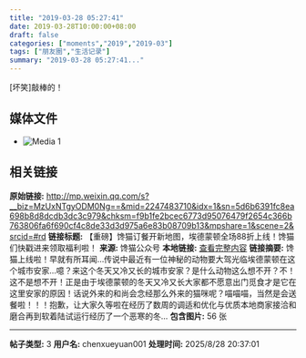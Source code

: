 ```yaml
---
title: "2019-03-28 05:27:41"
date: 2019-03-28T10:00:00+08:00
draft: false
categories: ["moments","2019","2019-03"]
tags: ["朋友圈","生活记录"]
summary: "2019-03-28 05:27:41..."
---
```


[坏笑]敲棒的！

## 媒体文件

- ![Media 1](/Moments/photos/2019-03-28/201903280527410.jpg)

## 相关链接

**原始链接:** http://mp.weixin.qq.com/s?__biz=MzUxNTgyODM0Ng==&mid=2247483710&idx=1&sn=5d6b6391fc8ea698b8d8dcdb3dc3c979&chksm=f9b1fe2bcec6773d95076479f2654c366b763806fa6f690cf4c8de33d3d975a6e83b08709b13&mpshare=1&scene=2&srcid=#rd
**链接标题:** 【重磅】馋猫订餐开新地图，埃德蒙顿全场88折上线！馋猫们快戳进来领取福利啦！
**来源:** 馋猫公众号
**本地链接:** [查看完整内容](/link_content/2019/03/2019-03-28/link_content/)
**链接摘要:** 馋猫上线啦！早就有所耳闻…传说中最近有一位神秘的动物要大驾光临埃德蒙顿在这个城市安家…噫？来这个冬天又冷又长的城市安家？是什么动物这么想不开？不！这不是想不开！正是由于埃德蒙顿的冬天又冷又长大家都不愿意出门觅食才是它在这里安家的原因！话说外来的和尚会念经那么外来的猫咪呢？喵喵喵，当然是会送餐啦！！！抱歉，让大家久等啦在经历了数周的调适和优化与优质本地商家接洽和磨合再到软着陆试运行经历了一个恶寒的冬...
**包含图片:** 56 张

---

**帖子类型:** 3
**用户名:** chenxueyuan001
**处理时间:** 2025/8/28 20:37:01